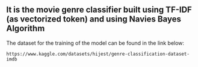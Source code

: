 ## It is the movie genre classifier built using TF-IDF (as vectorized token) and using Navies Bayes Algorithm

The dataset for the training of the model can be found in the link below:

```
https://www.kaggle.com/datasets/hijest/genre-classification-dataset-imdb

```
